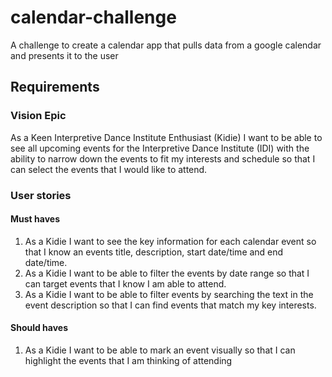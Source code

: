 # calendar-challenge

A challenge to create a calendar app that pulls data from a google calendar and presents it to the user

## Requirements

### Vision Epic

As a Keen Interpretive Dance Institute Enthusiast (Kidie) I want to be able to see all upcoming events for the Interpretive Dance Institute (IDI) with the ability to narrow down the events to fit my interests and schedule so that I can select the events that I would like to attend.

### User stories

#### Must haves

1. As a Kidie I want to see the key information for each calendar event so that I know an events title, description, start date/time and end date/time.
2. As a Kidie I want to be able to filter the events by date range so that I can target events that I know I am able to attend.
3. As a Kidie I want to be able to filter events by searching the text in the event description so that I can find events that match my key interests.

#### Should haves

1. As a Kidie I want to be able to mark an event visually so that I can highlight the events that I am thinking of attending
